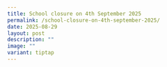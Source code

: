 ```yaml
---
title: School closure on 4th September 2025
permalink: /school-closure-on-4th-september-2025/
date: 2025-08-29
layout: post
description: ""
image: ""
variant: tiptap
---
```


